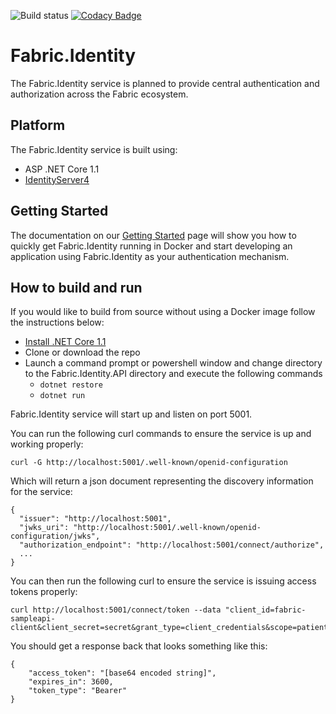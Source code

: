 ![Build status](https://healthcatalyst.visualstudio.com/_apis/public/build/definitions/eaeb1198-1e3e-4938-88f1-918e8bf769af/328/badge)
[![Codacy Badge](https://api.codacy.com/project/badge/Grade/d1d11b48f7cc4fbb9277b4c1c12c2106)](https://www.codacy.com/app/HealthCatalyst/Fabric.Identity?utm_source=github.com&amp;utm_medium=referral&amp;utm_content=HealthCatalyst/Fabric.Identity&amp;utm_campaign=Badge_Grade)
# Fabric.Identity

The Fabric.Identity service is planned to provide central authentication and authorization across the Fabric ecosystem.

## Platform
The Fabric.Identity service is built using:

+ ASP .NET Core 1.1
+ [IdentityServer4](http://identityserver.io/)

## Getting Started

The documentation on our [Getting Started](https://github.com/HealthCatalyst/Fabric.Identity/wiki/Getting-Started) page will show you how to quickly get Fabric.Identity running in Docker and start developing an application using Fabric.Identity as your authentication mechanism.

## How to build and run
If you would like to build from source without using a Docker image follow the instructions below:

+ [Install .NET Core 1.1](https://www.microsoft.com/net/core#windowsvs2017)
+ Clone or download the repo
+ Launch a command prompt or powershell window and change directory to the Fabric.Identity.API directory and execute the following commands
  + `dotnet restore`
  + `dotnet run`

Fabric.Identity service will start up and listen on port 5001.

You can run the following curl commands to ensure the service is up and working properly:

```curl -G http://localhost:5001/.well-known/openid-configuration```

Which will return a json document representing the discovery information for the service:

```
{
  "issuer": "http://localhost:5001",
  "jwks_uri": "http://localhost:5001/.well-known/openid-configuration/jwks",
  "authorization_endpoint": "http://localhost:5001/connect/authorize",
  ...
}
```

You can then run the following curl to ensure the service is issuing access tokens properly:

```
curl http://localhost:5001/connect/token --data "client_id=fabric-sampleapi-client&client_secret=secret&grant_type=client_credentials&scope=patientapi"
```

You should get a response back that looks something like this:

```
{
	"access_token": "[base64 encoded string]",
	"expires_in": 3600,
	"token_type": "Bearer"
}
```
